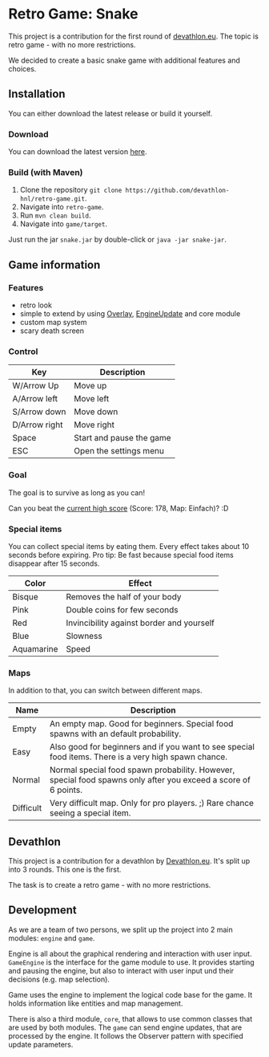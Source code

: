 # Retro Game: Snake
This project is a contribution for the first round of [devathlon.eu](https://devathlon.eu).
The topic is retro game - with no more restrictions.

We decided to create a basic snake game with additional features and choices.

## Installation
You can either download the latest release or build it yourself.

### Download
You can download the latest version [here](https://github.com/devathlon-hnl/retro-game/releases/download/v1.0/snake.jar).

### Build (with Maven)
1. Clone the repository `git clone https://github.com/devathlon-hnl/retro-game.git`.
2. Navigate into `retro-game`.
3. Run `mvn clean build`.
4. Navigate into `game/target`.

Just run the jar `snake.jar` by double-click or `java -jar snake-jar`.

## Game information
### Features
- retro look
- simple to extend by using [Overlay](https://github.com/devathlon-hnl/retro-game/blob/master/engine/src/main/java/de/devathlon/hnl/engine/internal/window/overlay/Overlay.java), [EngineUpdate](https://github.com/devathlon-hnl/retro-game/blob/master/core/src/main/java/de/devathlon/hnl/core/update/EngineUpdate.java) and core module
- custom map system
- scary death screen

### Control
| Key           | Description              |
|---------------|--------------------------|
| W/Arrow Up    | Move up                  |
| A/Arrow left  | Move left                |
| S/Arrow down  | Move down                |
| D/Arrow right | Move right               |
| Space         | Start and pause the game |
| ESC           | Open the settings menu   |

### Goal
The goal is to survive as long as you can!

Can you beat the [current high score](https://twitter.com/L_LeonDE/status/1170287557055275009) (Score: 178, Map: Einfach)? :D

### Special items
You can collect special items by eating them. 
Every effect takes about 10 seconds before expiring.
Pro tip: Be fast because special food items disappear after 15 seconds.

| Color      | Effect                                    |
|------------|-------------------------------------------|
| Bisque     | Removes the half of your body             |
| Pink       | Double coins for few seconds              |
| Red        | Invincibility against border and yourself |
| Blue       | Slowness                                  |
| Aquamarine | Speed                                     |

### Maps
In addition to that, you can switch between different maps.

| Name      | Description                                    |
|------------|-------------------------------------------|
| Empty     | An empty map. Good for beginners. Special food spawns with an default probability.             |
| Easy       | Also good for beginners and if you want to see special food items. There is a very high spawn chance.              |
| Normal        | Normal special food spawn probability. However, special food spawns only after you exceed a score of 6 points. |
| Difficult       | Very difficult map. Only for pro players. ;) Rare chance seeing a special item.                                  |

## Devathlon
This project is a contribution for a devathlon by [Devathlon.eu](https://devathlon.eu).
It's split up into 3 rounds.
This one is the first.

The task is to create a retro game - with no more restrictions.

## Development
As we are a team of two persons, we split up the project into 2 main modules:
`engine` and `game`.

Engine is all about the graphical rendering and interaction with user input.
`GameEngine` is the interface for the game module to use.
It provides starting and pausing the engine, but also to interact with user input und their decisions (e.g. map selection).

Game uses the engine to implement the logical code base for the game.
It holds information like entities and map management.

There is also a third module, `core`, that allows to use common classes that are used by both modules.
The `game` can send engine updates, that are processed by the engine.
It follows the Observer pattern with specified update parameters.